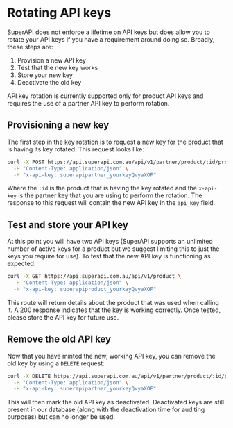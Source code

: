 # Rotating API keys

SuperAPI does not enforce a lifetime on API keys but does allow you to rotate your API keys if you have a requirement around doing so. Broadly, these steps are:

1. Provision a new API key
2. Test that the new key works
3. Store your new key
4. Deactivate the old key

API key rotation is currently supported only for product API keys and requires the use of a partner API key to perform rotation.

## Provisioning a new key

The first step in the key rotation is to request a new key for the product that is having its key rotated. This request looks like:

```bash
curl -X POST https://api.superapi.com.au/api/v1/partner/product/:id/product-api-key \
  -H "Content-Type: application/json" \
  -H "x-api-key: superapipartner_yourkeyQvyaXOF"
```

Where the `:id` is the product that is having the key rotated and the `x-api-key` is the partner key that you are using to perform the rotation. The response to this request will contain the new API key in the `api_key` field.

## Test and store your API key

At this point you will have two API keys (SuperAPI supports an unlimited number of active keys for a product but we suggest limiting this to just the keys you require for use). To test that the new API key is functioning as expected:

```bash
curl -X GET https://api.superapi.com.au/api/v1/product \
  -H "Content-Type: application/json" \
  -H "x-api-key: superapiproduct_yourkeyQvyaXOF"
```

This route will return details about the product that was used when calling it. A 200 response indicates that the key is working correctly. Once tested, please store the API key for future use.

## Remove the old API key

Now that you have minted the new, working API key, you can remove the old key by using a `DELETE` request:

```bash
curl -X DELETE https://api.superapi.com.au/api/v1/partner/product/:id/product-api-key \
  -H "Content-Type: application/json" \
  -H "x-api-key: superapipartner_yourkeyQvyaXOF"
```

This will then mark the old API key as deactivated. Deactivated keys are still present in our database (along with the deactivation time for auditing purposes) but can no longer be used.
